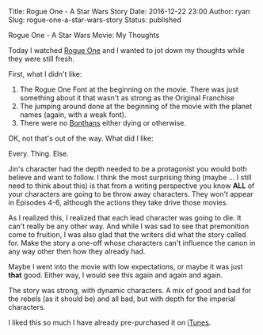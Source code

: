Title: Rogue One - A Star Wars Story
Date: 2016-12-22 23:00
Author: ryan
Slug: rogue-one-a-star-wars-story
Status: published

Rogue One - A Star Wars Movie: My Thoughts

Today I watched [Rogue One](https://en.m.wikipedia.org/wiki/Rogue_One) and I wanted to jot down my thoughts while they were still fresh.

First, what I didn't like:

1.  The Rogue One Font at the beginning on the movie. There was just something about it that wasn't as strong as the Original Franchise
2.  The jumping around done at the beginning of the movie with the planet names (again, with a weak font).
3.  There were no [Bonthans](http://starwars.wikia.com/wiki/Bothan) either dying or otherwise.

OK, not that's out of the way. What did I like:

Every. Thing. Else.

Jin's character had the depth needed to be a protagonist you would both believe and want to follow. I think the most surprising thing (maybe ... I still need to think about this) is that from a writing perspective you know **ALL** of your characters are going to be throw away characters. They won't appear in Episodes 4-6, although the actions they take drive those movies.

As I realized this, I realized that each lead character was going to die. It can't really be any other way. And while I was sad to see that premonition come to fruition, I was also glad that the writers did what the story called for. Make the story a one-off whose characters can't influence the canon in any way other then how they already had.

Maybe I went into the movie with low expectations, or maybe it was just **that** good. Either way, I would see this again and again and again.

The story was strong, with dynamic characters. A mix of good and bad for the rebels (as it should be) and all bad, but with depth for the imperial characters.

I liked this so much I have already pre-purchased it on [iTunes](https://itun.es/us/mn6tgb).
